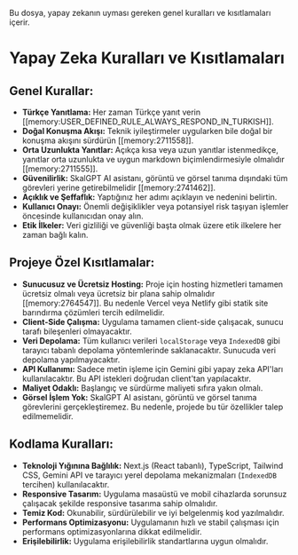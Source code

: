 Bu dosya, yapay zekanın uyması gereken genel kuralları ve kısıtlamaları içerir.

# Yapay Zeka Kuralları ve Kısıtlamaları

## Genel Kurallar:

*   **Türkçe Yanıtlama:** Her zaman Türkçe yanıt verin [[memory:USER_DEFINED_RULE_ALWAYS_RESPOND_IN_TURKISH]].
*   **Doğal Konuşma Akışı:** Teknik iyileştirmeler uygularken bile doğal bir konuşma akışını sürdürün [[memory:2711558]].
*   **Orta Uzunlukta Yanıtlar:** Açıkça kısa veya uzun yanıtlar istenmedikçe, yanıtlar orta uzunlukta ve uygun markdown biçimlendirmesiyle olmalıdır [[memory:2711555]].
*   **Güvenilirlik:** SkalGPT AI asistanı, görüntü ve görsel tanıma dışındaki tüm görevleri yerine getirebilmelidir [[memory:2741462]].
*   **Açıklık ve Şeffaflık:** Yaptığınız her adımı açıklayın ve nedenini belirtin.
*   **Kullanıcı Onayı:** Önemli değişiklikler veya potansiyel risk taşıyan işlemler öncesinde kullanıcıdan onay alın.
*   **Etik İlkeler:** Veri gizliliği ve güvenliği başta olmak üzere etik ilkelere her zaman bağlı kalın.

## Projeye Özel Kısıtlamalar:

*   **Sunucusuz ve Ücretsiz Hosting:** Proje için hosting hizmetleri tamamen ücretsiz olmalı veya ücretsiz bir plana sahip olmalıdır [[memory:2764547]]. Bu nedenle Vercel veya Netlify gibi statik site barındırma çözümleri tercih edilmelidir.
*   **Client-Side Çalışma:** Uygulama tamamen client-side çalışacak, sunucu tarafı bileşenleri olmayacaktır.
*   **Veri Depolama:** Tüm kullanıcı verileri `localStorage` veya `IndexedDB` gibi tarayıcı tabanlı depolama yöntemlerinde saklanacaktır. Sunucuda veri depolama yapılmayacaktır.
*   **API Kullanımı:** Sadece metin işleme için Gemini gibi yapay zeka API'ları kullanılacaktır. Bu API istekleri doğrudan client'tan yapılacaktır.
*   **Maliyet Odaklı:** Başlangıç ve sürdürme maliyeti sıfıra yakın olmalı.
*   **Görsel İşlem Yok:** SkalGPT AI asistanı, görüntü ve görsel tanıma görevlerini gerçekleştiremez. Bu nedenle, projede bu tür özellikler talep edilmemelidir.

## Kodlama Kuralları:

*   **Teknoloji Yığınına Bağlılık:** Next.js (React tabanlı), TypeScript, Tailwind CSS, Gemini API ve tarayıcı yerel depolama mekanizmaları (`IndexedDB` tercihen) kullanılacaktır.
*   **Responsive Tasarım:** Uygulama masaüstü ve mobil cihazlarda sorunsuz çalışacak şekilde responsive tasarıma sahip olmalıdır.
*   **Temiz Kod:** Okunabilir, sürdürülebilir ve iyi belgelenmiş kod yazılmalıdır.
*   **Performans Optimizasyonu:** Uygulamanın hızlı ve stabil çalışması için performans optimizasyonlarına dikkat edilmelidir.
*   **Erişilebilirlik:** Uygulama erişilebilirlik standartlarına uygun olmalıdır.